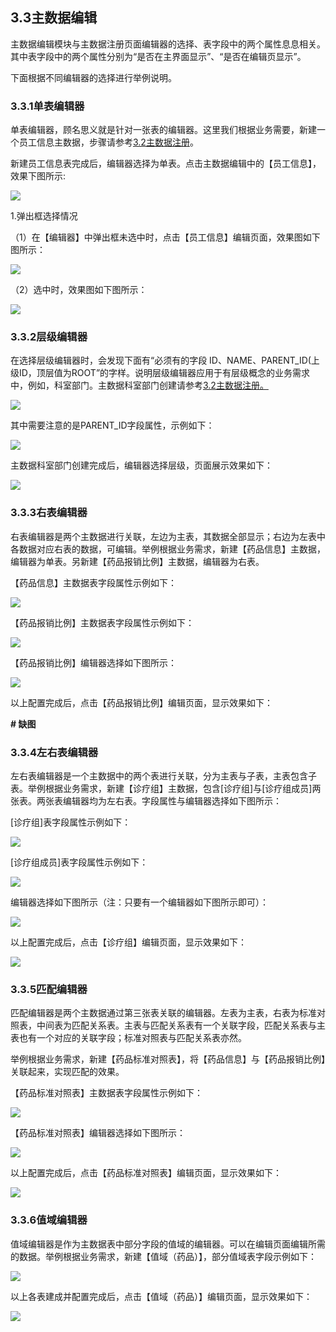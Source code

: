 ## 3.3主数据编辑

主数据编辑模块与主数据注册页面编辑器的选择、表字段中的两个属性息息相关。其中表字段中的两个属性分别为“是否在主界面显示”、“是否在编辑页显示”。

下面根据不同编辑器的选择进行举例说明。

### 3.3.1单表编辑器

单表编辑器，顾名思义就是针对一张表的编辑器。这里我们根据业务需要，新建一个员工信息主数据，步骤请参考[3.2主数据注册](/3shi-yong-shuo-ming/32zhu-shu-ju-zhu-ce.md)。

新建员工信息表完成后，编辑器选择为单表。点击主数据编辑中的【员工信息】，效果下图所示:

![](/assets/20171204115029.png)

1.弹出框选择情况

（1）在【编辑器】中弹出框未选中时，点击【员工信息】编辑页面，效果图如下图所示：

![](/assets/20171204171810.png)

（2）选中时，效果图如下图所示：

![](/assets/20171204143835.png)

### 3.3.2层级编辑器

在选择层级编辑器时，会发现下面有“必须有的字段 ID、NAME、PARENT\_ID\(上级ID，顶层值为ROOT”的字样。说明层级编辑器应用于有层级概念的业务需求中，例如，科室部门。主数据科室部门创建请参考[3.2主数据注册。](/3shi-yong-shuo-ming/32zhu-shu-ju-zhu-ce.md)

![](/assets/20171204175941.png)

其中需要注意的是PARENT\_ID字段属性，示例如下：

![](/assets/20171204180339.png)

主数据科室部门创建完成后，编辑器选择层级，页面展示效果如下：

![](/assets/20171205165930.png)

### 3.3.3右表编辑器

右表编辑器是两个主数据进行关联，左边为主表，其数据全部显示；右边为左表中各数据对应右表的数据，可编辑。举例根据业务需求，新建【药品信息】主数据，编辑器为单表。另新建【药品报销比例】主数据，编辑器为右表。

【药品信息】主数据表字段属性示例如下：

![](/assets/20171204173247.png)

【药品报销比例】主数据表字段属性示例如下：

![](/assets/20171204173129.png)

【药品报销比例】编辑器选择如下图所示：

![](/assets/20171204173612.png)

以上配置完成后，点击【药品报销比例】编辑页面，显示效果如下：

**\# 缺图**

### 3.3.4左右表编辑器

左右表编辑器是一个主数据中的两个表进行关联，分为主表与子表，主表包含子表。举例根据业务需求，新建【诊疗组】主数据，包含\[诊疗组\]与\[诊疗组成员\]两张表。两张表编辑器均为左右表。字段属性与编辑器选择如下图所示：

[诊疗组]表字段属性示例如下：

![](/assets/20171204174613.png)

[诊疗组成员]表字段属性示例如下：

![](/assets/20171204174655.png)

编辑器选择如下图所示（注：只要有一个编辑器如下图所示即可）：

![](/assets/20171204175403.png)

以上配置完成后，点击【诊疗组】编辑页面，显示效果如下：

![](/assets/20171205171904.png)

### 3.3.5匹配编辑器

匹配编辑器是两个主数据通过第三张表关联的编辑器。左表为主表，右表为标准对照表，中间表为匹配关系表。主表与匹配关系表有一个关联字段，匹配关系表与主表也有一个对应的关联字段；标准对照表与匹配关系表亦然。

举例根据业务需求，新建【药品标准对照表】，将【药品信息】与【药品报销比例】关联起来，实现匹配的效果。

【药品标准对照表】主数据表字段属性示例如下：

![](/assets/20171205161222.png)

【药品标准对照表】编辑器选择如下图所示：

![](/assets/20171205162033.png)

以上配置完成后，点击【药品标准对照表】编辑页面，显示效果如下：

![](/assets/20171205171731.png)

### 3.3.6值域编辑器
值域编辑器是作为主数据表中部分字段的值域的编辑器。可以在编辑页面编辑所需的数据。举例根据业务需求，新建【值域（药品）】，部分值域表字段示例如下：

![](/assets/20171205172047.png)

以上各表建成并配置完成后，点击【值域（药品）】编辑页面，显示效果如下：

![](/assets/20171205171413.png)



